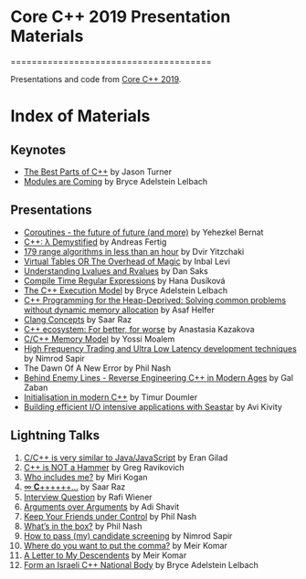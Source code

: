 # Core C++ 2019 Presentation Materials
======================================

Presentations and code from [Core C++ 2019](http://corecpp.org).

# Index of Materials

## Keynotes

 - [The Best Parts of C++](Keynotes/Jason_The_Best_Parts_Of_C++.pdf) by Jason Turner
 - [Modules are Coming](Keynotes/Bryce_Modules_Are_Coming.pdf) by Bryce Adelstein Lelbach
 
## Presentations

 - [Coroutines - the future of future (and more)](https://github.com/YehezkelShB/CoreCpp2019-Coroutines) by Yehezkel Bernat
 - [C++: λ Demystified](https://www.andreasfertig.info/talks.html) by Andreas Fertig
 - [179 range algorithms in less than an hour](Presentations/Dvir_179_range_algorithms_in_less_than_an_hour.pdf) by Dvir Yitzchaki
 - [Virtual Tables OR The Overhead of Magic](Presentations/Inbal_Virtual_Tables_OR_The_Overhead_Of_Magic.pdf) by Inbal Levi  
 - [Understanding Lvalues and Rvalues](Presentations/Dan_Saks_Lvalues_and_Rvalues.pdf) by Dan Saks
 - [Compile Time Regular Expressions](https://compile-time.re/corecpp-2019/#/) by Hana Dusíková  
 - [The C++ Execution Model](Presentations/Bryce_C++_Execution_Model.pdf) by Bryce Adelstein Lelbach
 - [C++ Programming for the Heap-Deprived: Solving common problems without dynamic memory allocation](Presentations/Asaf_C++_Programming_for_the_Heap-Deprived.pdf) by Asaf Helfer 
 - [Clang Concepts](Presentations/Saar_clang_concepts.pdf) by Saar Raz
 - [C++ ecosystem: For better, for worse](Presentations/Anastasia_Cpp_ecosystem.pdf) by Anastasia Kazakova
 - [C/C++ Memory Model](Presentations/Yossi_Memory_Model.pdf) by Yossi Moalem
 - [High Frequency Trading and Ultra Low Latency development techniques](Presentations/Nimrod_High_Frequency_Trading.pdf) by Nimrod Sapir
 - The Dawn Of A New Error by Phil Nash
 - [Behind Enemy Lines - Reverse Engineering C++ in Modern Ages](Presentations/Gal_Behind_Enemy_Lines_Reverse_Engineering_Cpp_in_Modern_Ages.pdf) by Gal Zaban
 - [Initialisation in modern C++](Presentations/Timur_Initialisation_in_modern_C++.pdf) by Timur Doumler
 - [Building efficient I/O intensive applications with Seastar](Presentations/Avi_Building_efficient_IO_intensive_applications_with_Seastar.pdf) by Avi Kivity

 
## Lightning Talks

1. [C/C++ is very similar to Java/JavaScript](LightningTalks/1-Eran_Gilad-C_C++_is_very_similar_to_Java_JavaScript.pdf) by Eran Gilad
1. [C++ is NOT a Hammer](LightningTalks/2-Greg_Ravikovich_-C++IsNotAHammer.pdf) by Greg Ravikovich
1. [Who includes me?](LightningTalks/3-Miri_Kogan-coreCPP_headersGraph.pdf) by Miri Kogan
1. [∞ 𝐂++++++…](LightningTalks/4-Saar_infinite_cpp_slides.pdf) by Saar Raz
1. [Interview Question](LightningTalks/4.25-Rafi_Wiener.pdf) by Rafi Wiener
1. [Arguments over Arguments](LightningTalks/4.5-Adi_Shavit-ArgumentsOverArguments.pdf) by Adi Shavit
1. [Keep Your Friends under Control](LightningTalks/5-Phil_Nash-friends.pdf) by Phil Nash
1. [What’s in the box?](LightningTalks/6-Phil_Nash-whats_in_the_box.pdf) by Phil Nash
1. [How to pass (my) candidate screening](LightningTalks/7-Nimrod_Sapir-Lightning_talk-candidate_screening.pdf) by Nimrod Sapir
1. [Where do  you want to put the comma?](LightningTalks/8-Meir_Komar_Where_do_you_put_the_comma.pdf) by Meir Komar
1. [A Letter to My Descendents](LightningTalks/9-Meir_Komar-A_letter_to_my_descendents.pdf) by Meir Komar
1. [Form an Israeli C++ National Body](LightningTalks/bryce_adelstein_lelbach_form_an_israeli_cpp_national_body.pdf)  by Bryce Adelstein Lelbach
